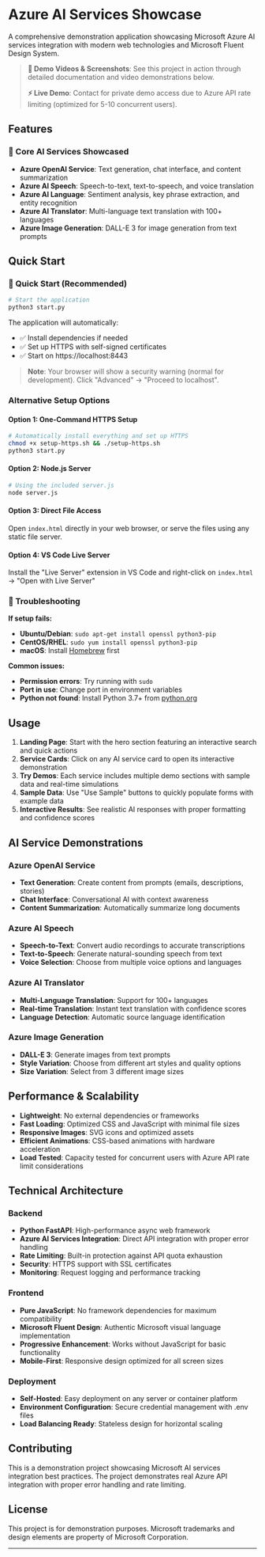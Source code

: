 # Azure AI Services Showcase

A comprehensive demonstration application showcasing Microsoft Azure AI services integration with modern web technologies and Microsoft Fluent Design System.

> **🎥 Demo Videos & Screenshots**: See this project in action through detailed documentation and video demonstrations below.
>
> **⚡ Live Demo**: Contact for private demo access due to Azure API rate limiting (optimized for 5-10 concurrent users).

## Features

### 🎯 Core AI Services Showcased

- **Azure OpenAI Service**: Text generation, chat interface, and content summarization
- **Azure AI Speech**: Speech-to-text, text-to-speech, and voice translation
- **Azure AI Language**: Sentiment analysis, key phrase extraction, and entity recognition
- **Azure AI Translator**: Multi-language text translation with 100+ languages
- **Azure Image Generation**: DALL-E 3 for image generation from text prompts

## Quick Start

### 🚀 Quick Start (Recommended)

```bash
# Start the application
python3 start.py
```

The application will automatically:
- ✅ Install dependencies if needed
- ✅ Set up HTTPS with self-signed certificates
- ✅ Start on https://localhost:8443

> **Note**: Your browser will show a security warning (normal for development). Click "Advanced" → "Proceed to localhost".

### Alternative Setup Options

#### Option 1: One-Command HTTPS Setup
```bash
# Automatically install everything and set up HTTPS
chmod +x setup-https.sh && ./setup-https.sh
python3 start.py
```

#### Option 2: Node.js Server
```bash
# Using the included server.js
node server.js
```

#### Option 3: Direct File Access
Open `index.html` directly in your web browser, or serve the files using any static file server.

#### Option 4: VS Code Live Server
Install the "Live Server" extension in VS Code and right-click on `index.html` → "Open with Live Server"

### 🔧 Troubleshooting

**If setup fails:**
- **Ubuntu/Debian**: `sudo apt-get install openssl python3-pip`
- **CentOS/RHEL**: `sudo yum install openssl python3-pip`
- **macOS**: Install [Homebrew](https://brew.sh/) first

**Common issues:**
- **Permission errors**: Try running with `sudo`
- **Port in use**: Change port in environment variables
- **Python not found**: Install Python 3.7+ from [python.org](https://python.org)

## Usage

1. **Landing Page**: Start with the hero section featuring an interactive search and quick actions
2. **Service Cards**: Click on any AI service card to open its interactive demonstration
3. **Try Demos**: Each service includes multiple demo sections with sample data and real-time simulations
4. **Sample Data**: Use "Use Sample" buttons to quickly populate forms with example data
5. **Interactive Results**: See realistic AI responses with proper formatting and confidence scores

## AI Service Demonstrations

### Azure OpenAI Service
- **Text Generation**: Create content from prompts (emails, descriptions, stories)
- **Chat Interface**: Conversational AI with context awareness
- **Content Summarization**: Automatically summarize long documents

### Azure AI Speech
- **Speech-to-Text**: Convert audio recordings to accurate transcriptions
- **Text-to-Speech**: Generate natural-sounding speech from text
- **Voice Selection**: Choose from multiple voice options and languages

### Azure AI Translator
- **Multi-Language Translation**: Support for 100+ languages
- **Real-time Translation**: Instant text translation with confidence scores
- **Language Detection**: Automatic source language identification

### Azure Image Generation
- **DALL-E 3**: Generate images from text prompts
- **Style Variation**: Choose from different art styles and quality options
- **Size Variation**: Select from 3 different image sizes


## Performance & Scalability

- **Lightweight**: No external dependencies or frameworks
- **Fast Loading**: Optimized CSS and JavaScript with minimal file sizes
- **Responsive Images**: SVG icons and optimized assets
- **Efficient Animations**: CSS-based animations with hardware acceleration
- **Load Tested**: Capacity tested for concurrent users with Azure API rate limit considerations


## Technical Architecture

### Backend
- **Python FastAPI**: High-performance async web framework
- **Azure AI Services Integration**: Direct API integration with proper error handling
- **Rate Limiting**: Built-in protection against API quota exhaustion
- **Security**: HTTPS support with SSL certificates
- **Monitoring**: Request logging and performance tracking

### Frontend
- **Pure JavaScript**: No framework dependencies for maximum compatibility
- **Microsoft Fluent Design**: Authentic Microsoft visual language implementation
- **Progressive Enhancement**: Works without JavaScript for basic functionality
- **Mobile-First**: Responsive design optimized for all screen sizes

### Deployment
- **Self-Hosted**: Easy deployment on any server or container platform
- **Environment Configuration**: Secure credential management with .env files
- **Load Balancing Ready**: Stateless design for horizontal scaling

## Contributing

This is a demonstration project showcasing Microsoft AI services integration best practices. The project demonstrates real Azure API integration with proper error handling and rate limiting.

## License

This project is for demonstration purposes. Microsoft trademarks and design elements are property of Microsoft Corporation.

---